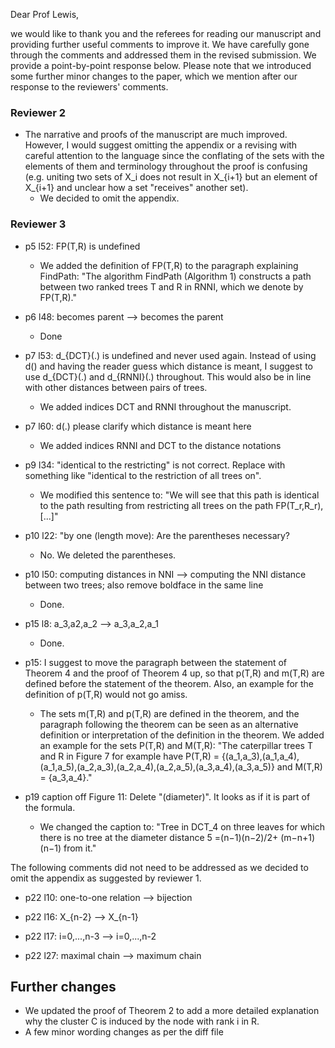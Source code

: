 Dear Prof Lewis,

we would like to thank you and the referees for reading our manuscript and providing further useful comments to improve it.
We have carefully gone through the comments and addressed them in the revised submission. We provide a point-by-point response below.
Please note that we introduced some further minor changes to the paper, which we mention after our response to the reviewers' comments.


### Reviewer 2

- The narrative and proofs of the manuscript are much improved.  However, I would suggest omitting the appendix or a revising with careful attention to the language since the conflating of the sets with the elements of them and terminology throughout the proof is confusing (e.g. uniting two sets of X_i does not result in X_{i+1} but an element of X_{i+1} and unclear how a set "receives" another set).
    - We decided to omit the appendix.


### Reviewer 3

- p5 l52: FP(T,R) is undefined
    - We added the definition of FP(T,R) to the paragraph explaining FindPath: "The algorithm FindPath (Algorithm 1) constructs a path between two ranked trees T and R in RNNI, which we denote by FP(T,R)."

- p6 l48: becomes parent --> becomes the parent
    - Done

- p7 l53: d_{DCT}(.) is undefined and never used again. Instead of using d() and having the reader guess which distance is meant, I suggest to use d_{DCT}(.) and d_{RNNI}(.) throughout. This would also be in line with other distances between pairs of trees.
    - We added indices DCT and RNNI throughout the manuscript.

- p7 l60: d(.) please clarify which distance is meant here
    - We added indices RNNI and DCT to the distance notations

- p9 l34: "identical to the restricting" is not correct. Replace with something like "identical to the restriction of all trees on".
    - We modified this sentence to: "We will see that this path is identical to the path resulting from restricting all trees on the path FP(T_r,R_r), [...]"

- p10 l22: "by one (length move): Are the parentheses necessary?
    - No. We deleted the parentheses.
  
- p10 l50: computing distances in NNI --> computing the NNI distance between two trees; also remove boldface in the same line
    - Done.

- p15 l8: a_3,a2,a_2 --> a_3,a_2,a_1
    - Done.

- p15: I suggest to move the paragraph between the statement of Theorem 4 and the proof of Theorem 4 up, so that p(T,R) and m(T,R) are defined before the statement of the theorem. Also, an example for the definition of p(T,R) would not go amiss.
    - The sets m(T,R) and p(T,R) are defined in the theorem, and the paragraph following the theorem can be seen as an alternative definition or interpretation of the definition in the theorem. We added an example for the sets P(T,R) and M(T,R): "The caterpillar trees T and R in Figure 7 for example have P(T,R) = {(a_1,a_3),(a_1,a_4),(a_1,a_5),(a_2,a_3),(a_2,a_4),(a_2,a_5),(a_3,a_4),(a_3,a_5)} and M(T,R) = {a_3,a_4}."

- p19 caption off Figure 11: Delete "(diameter)". It looks as if it is part of the formula.
    - We changed the caption to: "Tree in DCT_4 on three leaves for which there is no tree at the diameter distance 5 =(n−1)(n−2)/2+ (m−n+1)(n−1) from it."

The following comments did not need to be addressed as we decided to omit the appendix as suggested by reviewer 1.

- p22 l10: one-to-one relation --> bijection

- p22 l16: X_{n-2} --> X_{n-1}

- p22 l17: i=0,...,n-3 --> i=0,...,n-2

- p22 l27: maximal chain --> maximum chain


## Further changes
- We updated the proof of Theorem 2 to add a more detailed explanation why the cluster C is induced by the node with rank i in R.
- A few minor wording changes as per the diff file
